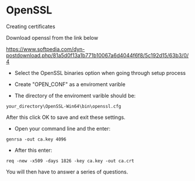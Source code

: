# OpenSSL
Creating certificates

Download openssl from the link below

https://www.softpedia.com/dyn-postdownload.php/81a5d0f13a1b771b10067a6d4044f6f8/5c192d15/63b3/0/4

- Select the OpenSSL binaries option when going through setup process

- Create "OPEN_CONF" as a enviroment varible

- The directory of the enviroment varible should be:
```
your_directory\OpenSSL-Win64\bin\openssl.cfg
```
After this click OK to save and exit these settings.

- Open your command line and the enter:
```
genrsa -out ca.key 4096
```
- After this enter:
```
req -new -x509 -days 1826 -key ca.key -out ca.crt
```
You will then have to answer a series of questions.
